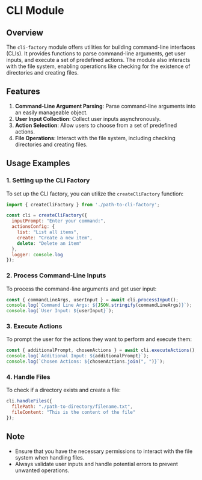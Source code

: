 # CLI Module

## Overview

The `cli-factory` module offers utilities for building command-line interfaces (CLIs). It provides functions to parse command-line arguments, get user inputs, and execute a set of predefined actions. The module also interacts with the file system, enabling operations like checking for the existence of directories and creating files.

## Features

1. **Command-Line Argument Parsing**: Parse command-line arguments into an easily manageable object.
2. **User Input Collection**: Collect user inputs asynchronously.
3. **Action Selection**: Allow users to choose from a set of predefined actions.
4. **File Operations**: Interact with the file system, including checking directories and creating files.

## Usage Examples

### 1. Setting up the CLI Factory

To set up the CLI factory, you can utilize the `createCliFactory` function:

```javascript
import { createCliFactory } from './path-to-cli-factory';

const cli = createCliFactory({
  inputPrompt: "Enter your command:",
  actionsConfig: {
    list: "List all items",
    create: "Create a new item",
    delete: "Delete an item"
  },
  logger: console.log
});
```

### 2. Process Command-Line Inputs

To process the command-line arguments and get user input:

```javascript
const { commandLineArgs, userInput } = await cli.processInput();
console.log(`Command Line Args: ${JSON.stringify(commandLineArgs)}`);
console.log(`User Input: ${userInput}`);
```

### 3. Execute Actions

To prompt the user for the actions they want to perform and execute them:

```javascript
const { additionalPrompt, chosenActions } = await cli.executeActions();
console.log(`Additional Input: ${additionalPrompt}`);
console.log(`Chosen Actions: ${chosenActions.join(", ")}`);
```

### 4. Handle Files

To check if a directory exists and create a file:

```javascript
cli.handleFiles({
  filePath: "./path-to-directory/filename.txt",
  fileContent: "This is the content of the file"
});
```

## Note

- Ensure that you have the necessary permissions to interact with the file system when handling files.
- Always validate user inputs and handle potential errors to prevent unwanted operations.
